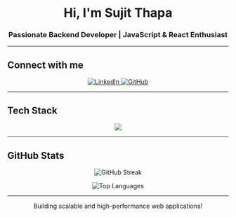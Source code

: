 <h1 align="center">Hi, I'm Sujit Thapa</h1>
<h3 align="center"> Passionate Backend Developer | JavaScript & React Enthusiast</h3>



---





##  Connect with me

<p align="center">
  <a href="https://linkedin.com/in/sujit-thapa" target="_blank">
    <img src="https://img.shields.io/badge/LinkedIn-0077B5?style=for-the-badge&logo=linkedin&logoColor=white" alt="LinkedIn"/>
  </a>
  <a href="https://github.com/sujit-thapa" target="_blank">
    <img src="https://img.shields.io/badge/GitHub-181717?style=for-the-badge&logo=github&logoColor=white" alt="GitHub"/>
  </a>
</p>



---

##  Tech Stack

<p align="center">
  <img src="https://skillicons.dev/icons?i=js,ts,react,nextjs,nodejs,express,mongodb,postgres,html,css,git,figma" />
</p>


---




##  GitHub Stats



<p align="center">
  <img src="https://github-readme-streak-stats.herokuapp.com/?user=sujit-thapa&theme=tokyonight" alt="GitHub Streak" />
</p>

<p align="center">
  <img src="https://github-readme-stats.vercel.app/api/top-langs?username=sujit-thapa&show_icons=true&locale=en&layout=compact&theme=tokyonight" alt="Top Languages" />
</p>




---



<p align="center"> Building scalable and high-performance web applications! </p>

